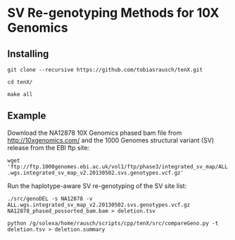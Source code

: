 SV Re-genotyping Methods for 10X Genomics
=========================================

Installing
----------

`git clone --recursive https://github.com/tobiasrausch/tenX.git`

`cd tenX/`

`make all`

Example
-------

Download the NA12878 10X Genomics phased bam file from http://10xgenomics.com/ and the 1000 Genomes structural variant (SV) release from the EBI ftp site:

`wget 'ftp://ftp.1000genomes.ebi.ac.uk/vol1/ftp/phase3/integrated_sv_map/ALL.wgs.integrated_sv_map_v2.20130502.svs.genotypes.vcf.gz'`

Run the haplotype-aware SV re-genotyping of the SV site list:

`./src/genoDEL -s NA12878 -v ALL.wgs.integrated_sv_map_v2.20130502.svs.genotypes.vcf.gz NA12878_phased_possorted_bam.bam > deletion.tsv`

`python /g/solexa/home/rausch/scripts/cpp/tenX/src/compareGeno.py -t deletion.tsv > deletion.summary`
